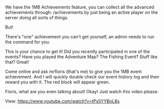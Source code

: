 We have the 1MB Achievements feature, you can collect all the advanced achievements through: /achievements by just being an active player on the server doing all sorts of things.

But!

There's "one" achievement you can't get yourself, an admin needs to run the command for you.

This is your chance to get it! Did you recently participated in one of the events? Have you played the Adventure Map? The Fishing Event? Stuff like that? Great!

Come online and ask mrfloris (that's me) to give you the 1MB event achievement. And I will quickly double check our event history log and then reward you with it. The red block will appear green.

Floris, what are you even talking about! Okay! Just watch this video please:

View: https://www.youtube.com/watch?v=tPs5YYBoL8s